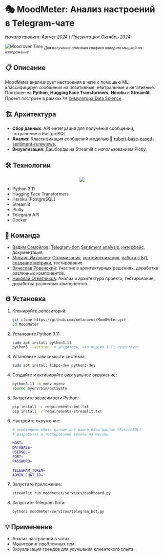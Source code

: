 # 🎭 MoodMeter: Анализ настроений в Telegram-чате
*Начало проекта: Август 2024 | Презентация: Октябрь 2024*

![Mood over Time](https://i.imghippo.com/files/ihsi8695Dg.jpg "График Mood over Time (Days) показывает динамику настроения: 
🟢 Положительное, 
🔴 Отрицательное.
График Message Count by Label (Days) визуализирует количество сообщений по меткам:
🔴 Негативные.
🟢 Позитивные.
⚪ Нейтральные.")
<sub>*Для получения описания графика наведите мышкой на изображение*</sub>

## 📋 Описание
MoodMeter анализирует настроения в чате с помощью ML, классифицируя сообщения на позитивные, нейтральные и негативные. Построен на **Python**, **Hugging Face Transformers**, **Heroku** и **Streamlit**. Проект построен в рамках <img src="https://github.com/user-attachments/assets/d8cfb954-f366-4021-a90e-88e8850eeb8e" alt="karpov.courses" width="16"> [симулятора Data Science](https://karpov.courses/simulator-ds).

## 🏗️ Архитектура
- **Сбор данных**: API-интеграция для получения сообщений, сохранение в PostgreSQL.
- **Анализ**: Классификация сообщений моделью 🤗 [rubert-base-cased-sentiment-rurewiews](https://huggingface.co/blanchefort/rubert-base-cased-sentiment-rurewiews).
- **Визуализация**: Дашборды на Streamlit с использованием Plotly.

## 🛠️ Технологии
<p align="center">
  <a href="https://go-skill-icons.vercel.app/">
    <img src="https://go-skill-icons.vercel.app/api/icons?i=linux,python,pycharm,huggingface,postgres,docker,streamlit,pandas&theme=dark"/>
  </a>
</p>

- Python 3.11
- Hugging Face Transformers
- Heroku (PostgreSQL)
- Streamlit
- Plotly
- Telegram API
- Docker

## 👥 Команда
- [Вадим Самойлов](https://github.com/metanovus): [Telegram-бот](https://github.com/metanovus/MoodMeter/blob/main/moodmeter/services/telegram_bot.py), [Sentiment analysis](https://github.com/metanovus/MoodMeter/blob/main/moodmeter/modules/transformers_mood.py), [интерфейс](https://github.com/metanovus/MoodMeter/blob/main/moodmeter/services/dashboard.py), документация.
- [Михаил Иаковлев](https://github.com/miakovlev): [Оптимизация](https://github.com/metanovus/MoodMeter/blob/main/moodmeter/utils/utils.py), [контейнеризация](https://github.com/metanovus/MoodMeter/blob/main/docker-compose.yml), [работа с БД](https://github.com/metanovus/MoodMeter/blob/main/lib/postgresql_manager.py), [создание метрики](https://github.com/metanovus/MoodMeter/blob/main/moodmeter/modules/mood_calculator.py), тестирование
- [Вячеслав Ровенский](https://github.com/Viacheslav-Rovenskiy): Участие в архитектурных решениях, доработка различных компонентов.
- [Николай Ответчиков](https://github.com/otvet4ikov): Анализ и архитектура проекта, тестирование, доработка различных компонентов.

## ⚙️ Установка
1. Клонируйте репозиторий:
   ```bash
   git clone https://github.com/metanovus/MoodMeter.git
   cd MoodMeter
   ```
2. Установите Python 3.11
   ```bash
   sudo apt install python3.11
   python3 --version  # убедитесь, что версия 3.11 существует
   ```
2. Установите зависимости системы:
   ```bash
   sudo apt install libpq-dev python3-dev
   ```

4. Создайте и активируйте виртуальное окружение:
   ```bash
   python3.11 -m venv myenv
   source myenv/bin/activate
   ```

5. Запустите зависимости Python:
   ```bash
   pip install -r requirements-bot.txt
   pip install -r requirements-streamlit.txt
   ```
6. Настройте окружение:
   ```bash
   # необходимо вбить данные для вашей базы данных (PostreSQL)
   # разработка и тестирование велись на Heroku
   
   HOST=
   DATABASE=
   USERSQL=
   PORT=
   PASSWORD=
    
   TELEGRAM_TOKEN=
   ADMIN_CHAT_ID=
   ```
7. Запустите приложение:
   ```bash
   streamlit run moodmeter/services/dashboard.py
   ```
8. Запустите Telegram бота:
   ```bash
   python3 moodmeter/services/telegram_bot.py
   ```

## 💡 Применение
- Анализ настроений в чатах.
- Мониторинг проблемных тем.
- Визуализация трендов для улучшения клиентского опыта. 
